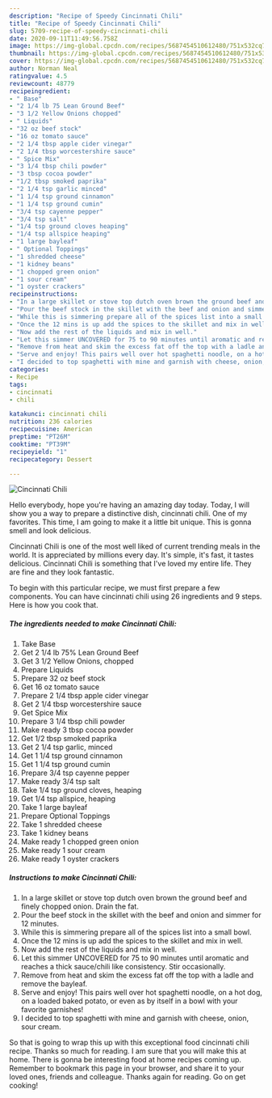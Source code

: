 ```yaml
---
description: "Recipe of Speedy Cincinnati Chili"
title: "Recipe of Speedy Cincinnati Chili"
slug: 5709-recipe-of-speedy-cincinnati-chili
date: 2020-09-11T11:49:56.758Z
image: https://img-global.cpcdn.com/recipes/5687454510612480/751x532cq70/cincinnati-chili-recipe-main-photo.jpg
thumbnail: https://img-global.cpcdn.com/recipes/5687454510612480/751x532cq70/cincinnati-chili-recipe-main-photo.jpg
cover: https://img-global.cpcdn.com/recipes/5687454510612480/751x532cq70/cincinnati-chili-recipe-main-photo.jpg
author: Norman Neal
ratingvalue: 4.5
reviewcount: 48779
recipeingredient:
- " Base"
- "2 1/4 lb 75 Lean Ground Beef"
- "3 1/2 Yellow Onions chopped"
- " Liquids"
- "32 oz beef stock"
- "16 oz tomato sauce"
- "2 1/4 tbsp apple cider vinegar"
- "2 1/4 tbsp worcestershire sauce"
- " Spice Mix"
- "3 1/4 tbsp chili powder"
- "3 tbsp cocoa powder"
- "1/2 tbsp smoked paprika"
- "2 1/4 tsp garlic minced"
- "1 1/4 tsp ground cinnamon"
- "1 1/4 tsp ground cumin"
- "3/4 tsp cayenne pepper"
- "3/4 tsp salt"
- "1/4 tsp ground cloves heaping"
- "1/4 tsp allspice heaping"
- "1 large bayleaf"
- " Optional Toppings"
- "1 shredded cheese"
- "1 kidney beans"
- "1 chopped green onion"
- "1 sour cream"
- "1 oyster crackers"
recipeinstructions:
- "In a large skillet or stove top dutch oven brown the ground beef and finely chopped onion. Drain the fat."
- "Pour the beef stock in the skillet with the beef and onion and simmer for 12 minutes."
- "While this is simmering prepare all of the spices list into a small bowl."
- "Once the 12 mins is up add the spices to the skillet and mix in well."
- "Now add the rest of the liquids and mix in well."
- "Let this simmer UNCOVERED for 75 to 90 minutes until aromatic and reaches a thick sauce/chili like consistency. Stir occasionally."
- "Remove from heat and skim the excess fat off the top with a ladle and remove the bayleaf."
- "Serve and enjoy! This pairs well over hot spaghetti noodle, on a hot dog, on a loaded baked potato, or even as by itself in a bowl with your favorite garnishes!"
- "I decided to top spaghetti with mine and garnish with cheese, onion, sour cream."
categories:
- Recipe
tags:
- cincinnati
- chili

katakunci: cincinnati chili 
nutrition: 236 calories
recipecuisine: American
preptime: "PT26M"
cooktime: "PT39M"
recipeyield: "1"
recipecategory: Dessert

---
```



![Cincinnati Chili](https://img-global.cpcdn.com/recipes/5687454510612480/751x532cq70/cincinnati-chili-recipe-main-photo.jpg)

Hello everybody, hope you're having an amazing day today. Today, I will show you a way to prepare a distinctive dish, cincinnati chili. One of my favorites. This time, I am going to make it a little bit unique. This is gonna smell and look delicious.

Cincinnati Chili is one of the most well liked of current trending meals in the world. It is appreciated by millions every day. It's simple, it's fast, it tastes delicious. Cincinnati Chili is something that I've loved my entire life. They are fine and they look fantastic.




To begin with this particular recipe, we must first prepare a few components. You can have cincinnati chili using 26 ingredients and 9 steps. Here is how you cook that.

<!--inarticleads1-->

##### The ingredients needed to make Cincinnati Chili:

1. Take  Base
1. Get 2 1/4 lb 75% Lean Ground Beef
1. Get 3 1/2 Yellow Onions, chopped
1. Prepare  Liquids
1. Prepare 32 oz beef stock
1. Get 16 oz tomato sauce
1. Prepare 2 1/4 tbsp apple cider vinegar
1. Get 2 1/4 tbsp worcestershire sauce
1. Get  Spice Mix
1. Prepare 3 1/4 tbsp chili powder
1. Make ready 3 tbsp cocoa powder
1. Get 1/2 tbsp smoked paprika
1. Get 2 1/4 tsp garlic, minced
1. Get 1 1/4 tsp ground cinnamon
1. Get 1 1/4 tsp ground cumin
1. Prepare 3/4 tsp cayenne pepper
1. Make ready 3/4 tsp salt
1. Take 1/4 tsp ground cloves, heaping
1. Get 1/4 tsp allspice, heaping
1. Take 1 large bayleaf
1. Prepare  Optional Toppings
1. Take 1 shredded cheese
1. Take 1 kidney beans
1. Make ready 1 chopped green onion
1. Make ready 1 sour cream
1. Make ready 1 oyster crackers




<!--inarticleads2-->

##### Instructions to make Cincinnati Chili:

1. In a large skillet or stove top dutch oven brown the ground beef and finely chopped onion. Drain the fat.
1. Pour the beef stock in the skillet with the beef and onion and simmer for 12 minutes.
1. While this is simmering prepare all of the spices list into a small bowl.
1. Once the 12 mins is up add the spices to the skillet and mix in well.
1. Now add the rest of the liquids and mix in well.
1. Let this simmer UNCOVERED for 75 to 90 minutes until aromatic and reaches a thick sauce/chili like consistency. Stir occasionally.
1. Remove from heat and skim the excess fat off the top with a ladle and remove the bayleaf.
1. Serve and enjoy! This pairs well over hot spaghetti noodle, on a hot dog, on a loaded baked potato, or even as by itself in a bowl with your favorite garnishes!
1. I decided to top spaghetti with mine and garnish with cheese, onion, sour cream.




So that is going to wrap this up with this exceptional food cincinnati chili recipe. Thanks so much for reading. I am sure that you will make this at home. There is gonna be interesting food at home recipes coming up. Remember to bookmark this page in your browser, and share it to your loved ones, friends and colleague. Thanks again for reading. Go on get cooking!
